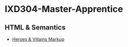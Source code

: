 # IXD304-Master-Apprentice

## HTML & Semantics

- [Heroes & Villains Markup](https://github.com/EvaMariaGarcia/IXD304-Master-Apprentice/index.html) 